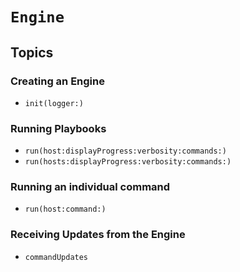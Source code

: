 # ``Engine``

## Topics

### Creating an Engine

- ``init(logger:)``

### Running Playbooks

- ``run(host:displayProgress:verbosity:commands:)``
- ``run(hosts:displayProgress:verbosity:commands:)``

### Running an individual command

- ``run(host:command:)``

### Receiving Updates from the Engine

- ``commandUpdates``

